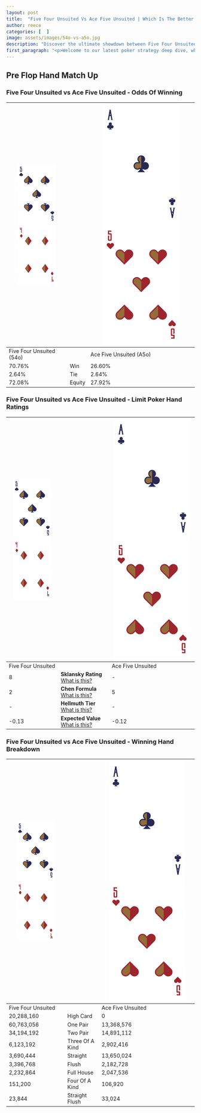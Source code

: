 ```yaml
---
layout: post
title:  "Five Four Unsuited Vs Ace Five Unsuited | Which Is The Better Hand In Poker? A Complete Guide"
author: reece
categories: [  ]
image: assets/images/54o-vs-a5o.jpg
description: "Discover the ultimate showdown between Five Four Unsuited and Ace Five Unsuited in poker! Uncover the odds, strategies, and scenarios where one hand triumphs over the other. Get ready to up your poker game with this thrilling analysis."
first_paragraph: "<p>Welcome to our latest poker strategy deep dive, where we're pitting two distinct hands against each other in a high-stakes showdown: Five Four Unsuited vs Ace Five Unsuited.</p><p>In the dynamic world of poker, every decision counts, and knowing which hand holds the upper hand is key to your success at the table.</p><p>In this article, we'll dissect these two hands, explore the scenarios where one dominates the other, and equip you with the knowledge to make strategic choices that can tip the odds in your favor.</p><p>Get ready to unravel the intriguing dynamics of these poker hands and elevate your game to new heights.</p>"
---
```




[comment]: # (sp0)

## Pre Flop Hand Match Up

<div class="table hand-ratings" markdown="1"> 



### Five Four Unsuited vs Ace Five Unsuited - Odds Of Winning


    
| ![image info](assets/images/hand1/5.png) ![image info](assets/images/hand1/4o.png) |  | ![image info](assets/images/hand2/A.png) ![image info](assets/images/hand2/5o.png) |
| -------- | -------- | -------- |
| Five Four Unsuited (54o) |  | Ace Five Unsuited (A5o) |
| 70.76% | Win | 26.60% |
| 2.64% | Tie | 2.64% |
| 72.08% | Equity | 27.92% |




[comment]: # (sp1)



### Five Four Unsuited vs Ace Five Unsuited - Limit Poker Hand Ratings


    
| ![image info](assets/images/hand1/5.png) ![image info](assets/images/hand1/4o.png) |  | ![image info](assets/images/hand2/A.png) ![image info](assets/images/hand2/5o.png) |
| -------- | -------- | -------- |
| Five Four Unsuited |  | Ace Five Unsuited |
| 8 | **Sklansky Rating** [What is this?](/sklansky-rating-explained) | - |
| 2 | **Chen Formula** [What is this?](/chen-formula-explained) | 5 |
| - | **Hellmuth Tier** [What is this?](/Hellmuth-tier-explained) | - |
| -0.13 | **Expected Value** [What is this?](/expected-value-explained) | -0.12 |




[comment]: # (sp2)



### Five Four Unsuited vs Ace Five Unsuited - Winning Hand Breakdown


    
| ![image info](assets/images/hand1/5.png) ![image info](assets/images/hand1/4o.png) |  | ![image info](assets/images/hand2/A.png) ![image info](assets/images/hand2/5o.png) |
| -------- | -------- | -------- |
| Five Four Unsuited |  | Ace Five Unsuited |
| 20,288,160 | High Card | 0 |
| 60,763,056 | One Pair | 13,368,576 |
| 34,194,192 | Two Pair | 14,891,112 |
| 6,123,192 | Three Of A Kind | 2,902,416 |
| 3,690,444 | Straight | 13,650,024 |
| 3,396,768 | Flush | 2,182,728 |
| 2,232,864 | Full House | 2,047,536 |
| 151,200 | Four Of A Kind | 106,920 |
| 23,844 | Straight Flush | 33,024 |




[comment]: # (sp3)



</div>

[comment]: # (sp4)



[comment]: # (sp5)

